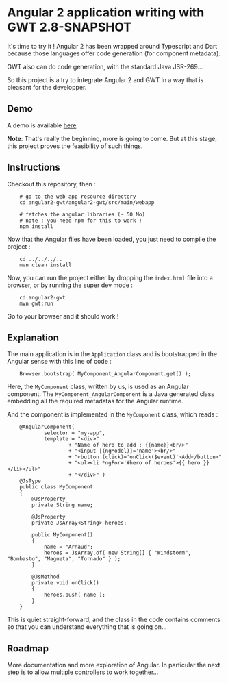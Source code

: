 # Angular 2 application writing with GWT 2.8-SNAPSHOT

It's time to try it ! Angular 2 has been wrapped around Typescript and Dart because those languages offer code generation (for component metadata).

GWT also can do code generation, with the standard Java JSR-269...

So this project is a try to integrate Angular 2 and GWT in a way that is pleasant for the developper.

## Demo

A demo is available [here](http://lteconsulting.fr/angular2-gwt/).

**Note**: That's really the beginning, more is going to come. But at this stage, this project proves the feasibility of such things.

## Instructions

Checkout this repository, then :

		# go to the web app resource directory
		cd angular2-gwt/angular2-gwt/src/main/webapp
		
		# fetches the angular libraries (~ 50 Mo)
		# note : you need npm for this to work !
		npm install

Now that the Angular files have been loaded, you just need to compile the project :

		cd ../../../..
		mvn clean install

Now, you can run the project either by dropping the `index.html` file into a browser, or by running the super dev mode :

		cd angular2-gwt
		mvn gwt:run

Go to your browser and it should work !

## Explanation

The main application is in the `Application` class and is bootstrapped in the Angular sense with this line of code :

		Browser.bootstrap( MyComponent_AngularComponent.get() );

Here, the `MyComponent` class, written by us, is used as an Angular component. The `MyComponent_AngularComponent` is a Java generated class embedding all the required metadatas for the Angular runtime.

And the component is implemented in the `MyComponent` class, which reads :

		@AngularComponent(
				selector = "my-app",
				template = "<div>"
						+ "Name of hero to add : {{name}}<br/>"
						+ "<input [(ngModel)]='name'><br/>"
						+ "<button (click)='onClick($event)'>Add</button>"
						+ "<ul><li *ngFor='#hero of heroes'>{{ hero }}</li></ul>"
						+ "</div>" )
		@JsType
		public class MyComponent
		{
			@JsProperty
			private String name;
		
			@JsProperty
			private JsArray<String> heroes;
		
			public MyComponent()
			{
				name = "Arnaud";
				heroes = JsArray.of( new String[] { "Windstorm", "Bombasto", "Magneta", "Tornado" } );
			}
		
			@JsMethod
			private void onClick()
			{
				heroes.push( name );
			}
		}

This is quiet straight-forward, and the class in the code contains comments so that you can understand everything that is going on...

## Roadmap

More documentation and more exploration of Angular. In particular the next step is to allow multiple controllers to work together...